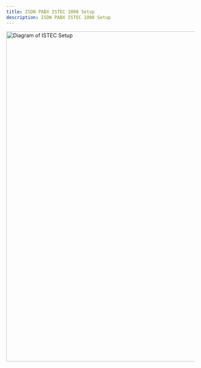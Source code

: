 ```yaml
---
title: ISDN PABX ISTEC 1008 Setup
description: ISDN PABX ISTEC 1008 Setup
---
```


<img src="../setup.gif" alt="Diagram of ISTEC Setup" width="592" height="880" />
